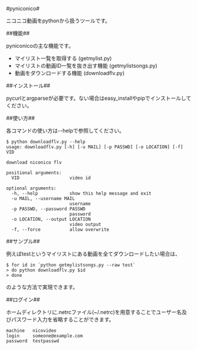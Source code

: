 #pyniconico#

ニコニコ動画をpythonから扱うツールです。

##機能##

pyniconicoの主な機能です。

 * マイリスト一覧を取得する (getmylist.py)
 * マイリストの動画ID一覧を抜き出す機能 (getmylistsongs.py)
 * 動画をダウンロードする機能 (downloadflv.py)

##インストール##

pycurlとargparseが必要です。ない場合はeasy_installやpipでインストールしてください。

##使い方##

各コマンドの使い方は--helpで参照してください。

```
$ python downloadflv.py --help
usage: downloadflv.py [-h] [-u MAIL] [-p PASSWD] [-o LOCATION] [-f] VID

download niconico flv

positional arguments:
  VID                   video id

optional arguments:
  -h, --help            show this help message and exit
  -u MAIL, --username MAIL
                        username
  -p PASSWD, --password PASSWD
                        password
  -o LOCATION, --output LOCATION
                        video output
  -f, --force           allow overwrite
  ```

##サンプル##

例えばtestというマイリストにある動画を全てダウンロードしたい場合は、

```
$ for id in `python getmylistsongs.py --raw test`
> do python downloadflv.py $id
> done
```

のような方法で実現できます。

##ログイン##

ホームディレクトリに.netrcファイル(~/.netrc)を用意することでユーザー名及びパスワード入力を省略することができます。

```
machine   nicovideo
login     someone@example.com
password  testpasswd
```
